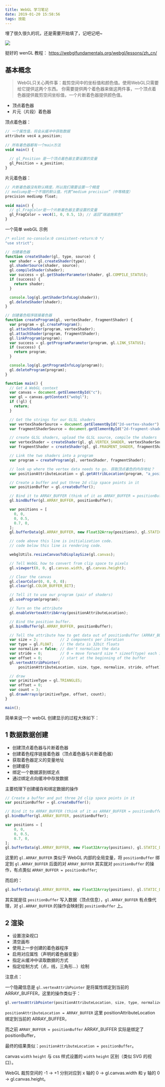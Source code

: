 ```yaml
---
title: WebGL 学习笔记
date: 2019-01-20 15:58:56
tags: 技能
---
```


埋了很久很久的坑，还是需要开始填了，记吧记吧~

![](/img/xiaye.jpeg)

挺好的 wenGL 教程： https://webglfundamentals.org/webgl/lessons/zh_cn/

<!--more-->

## 基本概念

> WebGL只关心两件事：裁剪空间中的坐标值和颜色值。使用WebGL只需要给它提供这两个东西。 你需要提供两个着色器来做这两件事，一个顶点着色器提供裁剪空间坐标值，一个片断着色器提供颜色值。

- 顶点着色器
- 片元（片段）着色器

顶点着色器：

```js
// 一个属性值，将会从缓冲中获取数据
attribute vec4 a_position;
 
// 所有着色器都有一个main方法
void main() {
 
  // gl_Position 是一个顶点着色器主要设置的变量
  gl_Position = a_position;
}
```

片元着色器：

```js
// 片断着色器没有默认精度，所以我们需要设置一个精度
// mediump是一个不错的默认值，代表“medium precision”（中等精度）
precision mediump float;
 
void main() {
  // gl_FragColor是一个片断着色器主要设置的变量
  gl_FragColor = vec4(1, 0, 0.5, 1); // 返回“瑞迪施紫色”
}
```

一个简单 webGL 示例
```js
/* eslint no-console:0 consistent-return:0 */
"use strict";

// 创建着色器
function createShader(gl, type, source) {
  var shader = gl.createShader(type);
  gl.shaderSource(shader, source);
  gl.compileShader(shader);
  var success = gl.getShaderParameter(shader, gl.COMPILE_STATUS);
  if (success) {
    return shader;
  }

  console.log(gl.getShaderInfoLog(shader));
  gl.deleteShader(shader);
}

// 创建着色程序链接着色器
function createProgram(gl, vertexShader, fragmentShader) {
  var program = gl.createProgram();
  gl.attachShader(program, vertexShader);
  gl.attachShader(program, fragmentShader);
  gl.linkProgram(program);
  var success = gl.getProgramParameter(program, gl.LINK_STATUS);
  if (success) {
    return program;
  }

  console.log(gl.getProgramInfoLog(program));
  gl.deleteProgram(program);
}

function main() {
  // Get A WebGL context
  var canvas = document.getElementById("c");
  var gl = canvas.getContext("webgl");
  if (!gl) {
    return;
  }

  // Get the strings for our GLSL shaders
  var vertexShaderSource = document.getElementById("2d-vertex-shader").text;
  var fragmentShaderSource = document.getElementById("2d-fragment-shader").text;

  // create GLSL shaders, upload the GLSL source, compile the shaders
  var vertexShader = createShader(gl, gl.VERTEX_SHADER, vertexShaderSource);
  var fragmentShader = createShader(gl, gl.FRAGMENT_SHADER, fragmentShaderSource);

  // Link the two shaders into a program
  var program = createProgram(gl, vertexShader, fragmentShader);

  // look up where the vertex data needs to go. 获取顶点着色的内存地址？
  var positionAttributeLocation = gl.getAttribLocation(program, "a_position");

  // Create a buffer and put three 2d clip space points in it
  var positionBuffer = gl.createBuffer();

  // Bind it to ARRAY_BUFFER (think of it as ARRAY_BUFFER = positionBuffer)
  gl.bindBuffer(gl.ARRAY_BUFFER, positionBuffer);

  var positions = [
    0, 0,
    0, 0.5,
    0.7, 0,
  ];
  gl.bufferData(gl.ARRAY_BUFFER, new Float32Array(positions), gl.STATIC_DRAW);

  // code above this line is initialization code.
  // code below this line is rendering code.

  webglUtils.resizeCanvasToDisplaySize(gl.canvas);

  // Tell WebGL how to convert from clip space to pixels
  gl.viewport(0, 0, gl.canvas.width, gl.canvas.height);

  // Clear the canvas
  gl.clearColor(0, 0, 0, 0);
  gl.clear(gl.COLOR_BUFFER_BIT);

  // Tell it to use our program (pair of shaders)
  gl.useProgram(program);

  // Turn on the attribute
  gl.enableVertexAttribArray(positionAttributeLocation);

  // Bind the position buffer.
  gl.bindBuffer(gl.ARRAY_BUFFER, positionBuffer);

  // Tell the attribute how to get data out of positionBuffer (ARRAY_BUFFER)
  var size = 2;          // 2 components per iteration
  var type = gl.FLOAT;   // the data is 32bit floats
  var normalize = false; // don't normalize the data
  var stride = 0;        // 0 = move forward size * sizeof(type) each iteration to get the next position
  var offset = 0;        // start at the beginning of the buffer
  gl.vertexAttribPointer(
      positionAttributeLocation, size, type, normalize, stride, offset);

  // draw
  var primitiveType = gl.TRIANGLES;
  var offset = 0;
  var count = 3;
  gl.drawArrays(primitiveType, offset, count);
}

main();
```


简单来说一个 webGL 创建显示的过程大体如下：

## 1 数据数据创建

- 创建顶点着色器与片断着色器
- 创建着色程序链接着色器（顶点着色器与片断着色器）
- 获取着色器定义的变量地址
- 创建缓存
- 绑定一个数据源到绑定点
- 通过绑定点向缓冲中存放数据

主要梳理下创建缓存和绑定数据的操作

```js
// Create a buffer and put three 2d clip space points in it
var positionBuffer = gl.createBuffer();

// Bind it to ARRAY_BUFFER (think of it as ARRAY_BUFFER = positionBuffer)
gl.bindBuffer(gl.ARRAY_BUFFER, positionBuffer);

var positions = [
    0, 0,
    0, 0.5,
    0.7, 0,
];
gl.bufferData(gl.ARRAY_BUFFER, new Float32Array(positions), gl.STATIC_DRAW);
```

这里的 `gl.ARRAY_BUFFER` 类似于 WebGL 内部的全局变量，将 `positionBuffer` 绑定到 `gl.ARRAY_BUFFER` 后面的对 `ARRAY_BUFFER` 其实就对 `positionBuffer` 的操作，有点类似 `ARRAY_BUFFER = positionBuffer`;

而后的：

```js
gl.bufferData(gl.ARRAY_BUFFER, new Float32Array(positions), gl.STATIC_DRAW);
```

其实就是往 `positionBuffer` 写入数据（顶点信息），`gl.ARRAY_BUFFER` 有点像代理，对 `gl.ARRAY_BUFFER` 的操作会映射到 `positionBuffer` 上。

## 2 渲染

- 设置渲染视口
- 清空画布
- 使用上一步创建的着色器程序
- 启用对应属性（声明的着色器变量）
- 指定从缓冲中读取数据的方式
- 指定绘制方式（点，线，三角形...）绘制

注意点：

一个隐藏信息是 `gl.vertexAttribPointer` 是将属性绑定到当前的 ARRAY_BUFFER，这里的操作类似于：

```js
gl.vertexAttribPointer(positionAttributeLocation, size, type, normalize, stride, offset);
```

`positionAttributeLocation = ARRAY_BUFFER` 这里 positionAttributeLocation 绑定到当前的 ARRAY_BUFFER，

而之前 `ARRAY_BUFFER = positionBuffer` ARRAY_BUFFER 实际是绑定了 positionBuffer，

最终的结果类似：`positionAttributeLocation = positionBuffer`。


canvas `width` `height` 与 css 样式设置的 `width` `height` 区别（类似 SVG 的视口）。

WebGL 裁剪空间的 -1 -> +1 分别对应到 x 轴的 0 -> gl.canvas.width 和 y 轴的 0 -> gl.canvas.height。



